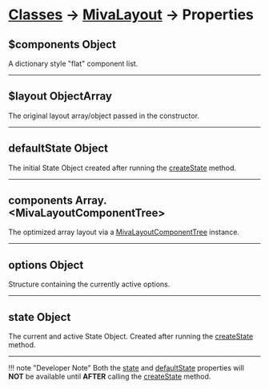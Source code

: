 # [Classes](/) → [MivaLayout](/MivaLayout) → Properties


## $components <span class="type-hint-object">Object</span>

A dictionary style "flat" component list.

---

## $layout <span class="type-hint-object">Object</span><span class="type-hint-array">Array</span>

The original layout array/object passed in the constructor.

---

## defaultState <span class="type-hint-object">Object</span>

The initial State Object created after running the [createState](/MivaLayout/methods#createState) method.

---

## components <span class="type-hint-array">Array.&lt;MivaLayoutComponentTree&gt;</span>

The optimized array layout via a [MivaLayoutComponentTree](/MivaLayoutComponentTree/) instance.

---

## options <span class="type-hint-object">Object</span>

Structure containing the currently active options.

---

## state <span class="type-hint-object">Object</span>

The current and active State Object. Created after running the [createState](/MivaLayout/methods#createState) method.

---

!!! note "Developer Note"
    Both the [state](#state) and [defaultState](#defaultState) properties will __NOT__ be available until __AFTER__ calling the [createState](/MivaLayout/methods#createState) method.